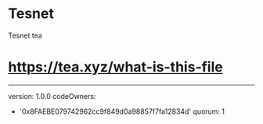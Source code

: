 # Tesnet
Tesnet tea
# https://tea.xyz/what-is-this-file
---
version: 1.0.0
codeOwners:
  - '0x8FAEBE079742962cc9f849d0a98857f7fa12834d'
quorum: 1
